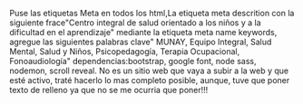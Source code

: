 Puse las etiquetas Meta en todos los html,La etiqueta meta descrition con la siguiente frace"Centro integral de salud orientado a los niños y a la dificultad en el aprendizaje" mediante la etiqueta meta name keywords, agregue las siguientes palabras clave" MUNAY, Equipo Integral, Salud Mental, Salud y Niños, Psicopedagogía, Terapia Ocupacional, Fonoaudiología" dependencias:bootstrap, google font, node sass, nodemon, scroll reveal.
No es un sitio web que vaya a subir a la web y que esté activo, traté  hacerlo lo mas completo posible, aunque, tuve que poner texto de relleno ya que no se me ocurria que poner!!!